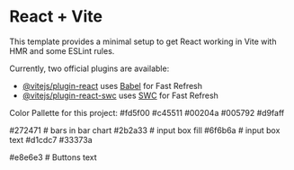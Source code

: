 # React + Vite

This template provides a minimal setup to get React working in Vite with HMR and some ESLint rules.

Currently, two official plugins are available:

- [@vitejs/plugin-react](https://github.com/vitejs/vite-plugin-react/blob/main/packages/plugin-react/README.md) uses [Babel](https://babeljs.io/) for Fast Refresh
- [@vitejs/plugin-react-swc](https://github.com/vitejs/vite-plugin-react-swc) uses [SWC](https://swc.rs/) for Fast Refresh


Color Pallette for this project:
#fd5f00
#c45511
#00204a
#005792
#d9faff

#272471   # bars in bar chart
#2b2a33   # input box fill
#6f6b6a   # input box text
#d1cdc7
#33373a

#e8e6e3  # Buttons text